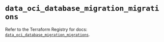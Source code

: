 # `data_oci_database_migration_migrations`

Refer to the Terraform Registry for docs: [`data_oci_database_migration_migrations`](https://registry.terraform.io/providers/oracle/oci/7.19.0/docs/data-sources/database_migration_migrations).
